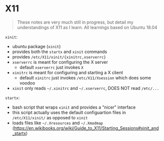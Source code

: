 # X11

> These notes are very much still in progress, but detail my understandings of X11 as I learn.
> All learnings based on Ubuntu 18.04

`xinit`:

- ubuntu package (`xinit`)
- provides both the `startx` and `xinit` commands
- provides `/etc/X11/xinit/{xinitrc,xserverrc}`
- `xserverrc` is meant for configuring the X server
  - default `xserverrc` just invokes `X`
- `xinitrc` is meant for configuring and starting a X client
  - default `xinitrc` just invokes `/etc/X11/Xsession` which does some voodoo
- `xinit` only reads `~/.xinitrc` and `~/.xserverrc`, DOES NOT read `/etc/...`

`startx`:

- bash script that wraps `xinit` and provides a "nicer" interface
- this script actually uses the default configuartion files in `/etc/X11/xinit/` as opposed to `xinit`
- loads files like `~/.Xresources` and `~/.Xmodmap` (https://en.wikibooks.org/wiki/Guide_to_X11/Starting_Sessions#xinit_and_startx)
